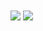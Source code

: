<!-- - 👋 Hi, I’m @ParthCv 
- 👀 I’m interested in learning all things coding
- 🌱 I’m currently learning java and web dev
- 📫 How to reach me - https://www.linkedin.com/in/parth-chaturvedi/ -->

<img align="center" src="https://github-readme-stats.vercel.app/api?username=ParthCv&&show_icons=true&&theme=dark" />
<img align="center" src="https://github-readme-stats.vercel.app/api/top-langs/?username=anuraghazra&layout=compact" />

<!---
ParthCv/ParthCv is a ✨ special ✨ repository because its `README.md` (this file) appears on your GitHub profile.
You can click the Preview link to take a look at your changes.
--->
